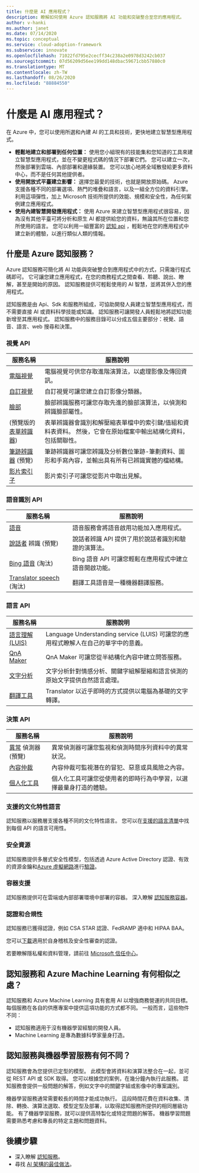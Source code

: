 ```yaml
---
title: 什麼是 AI 應用程式？
description: 瞭解如何使用 Azure 認知服務將 AI 功能和突破整合至您的應用程式。
author: v-hanki
ms.author: janet
ms.date: 07/14/2020
ms.topic: conceptual
ms.service: cloud-adoption-framework
ms.subservice: innovate
ms.openlocfilehash: 71022fd795e2cecff34c238a2e0978d3242cb037
ms.sourcegitcommit: 07d56209d56ee199dd148dbac59671cbb57880c0
ms.translationtype: MT
ms.contentlocale: zh-TW
ms.lasthandoff: 08/26/2020
ms.locfileid: "88884550"
---
```

# <a name="what-are-ai-applications"></a>什麼是 AI 應用程式？

在 Azure 中，您可以使用所選和內建 AI 的工具和技術，更快地建立智慧型應用程式。

- **輕鬆地建立和部署到任何位置：** 使用您小組現有的技能集和您知道的工具來建立智慧型應用程式，並在不變更程式碼的情況下部署它們。 您可以建立一次，然後部署到雲端、內部部署和邊緣裝置。 您可以放心地將全域散發給更多資料中心，而不是任何其他提供者。
- **使用開放式平臺建立影響：** 選擇您最愛的技術，也就是開放原始碼。 Azure 支援各種不同的部署選項、熱門的堆疊和語言，以及一組全方位的資料引擎。 利用這項彈性，加上 Microsoft 技術所提供的效能、規模和安全性，為任何案例建立應用程式。
- **使用內建智慧開發應用程式：** 使用 Azure 來建立智慧型應用程式很容易，因為沒有其他平臺可將分析和原生 AI 都提供給您的資料，無論其所在位置和您所使用的語言。 您可以利用一組豐富的 [認知 api](https://azure.microsoft.com/services/cognitive-services/) ，輕鬆地在您的應用程式中建立新的體驗，以進行類似人類的情報。

## <a name="what-is-azure-cognitive-services"></a>什麼是 Azure 認知服務？

Azure 認知服務可簡化將 AI 功能與突破整合到應用程式中的方式，只需幾行程式碼即可。 它可讓您建立應用程式，在您的商務程式之間查看、聆聽、說出、瞭解，甚至是開始的原因。 認知服務提供可輕鬆使用的 AI 智慧，並將其併入您的應用程式。

認知服務是由 Api、Sdk 和服務所組成，可協助開發人員建立智慧型應用程式，而不需要直接 AI 或資料科學技能或知識。 認知服務可讓開發人員輕鬆地將認知功能新增至其應用程式。 認知服務中的服務目錄可以分成五個主要部分：視覺、語音、語言、web 搜尋和決策。

### <a name="vision-apis"></a>視覺 API

| 服務名稱 | 服務說明 |
| --- | --- |
| [電腦視覺](/azure/cognitive-services/computer-vision/) | 電腦視覺可供您存取進階演算法，以處理影像及傳回資訊。 |
| [自訂視覺](/azure/cognitive-services/custom-vision-service/home) | 自訂視覺可讓您建立自訂影像分類器。 |
| [臉部](/azure/cognitive-services/face/) | 臉部辨識服務可讓您存取先進的臉部演算法，以偵測和辨識臉部屬性。 |
|  (預覽版的[表單辨識器](/azure/cognitive-services/form-recognizer/))  | 表單辨識器會識別和解壓縮表單檔中的索引鍵/值組和資料表資料。 然後，它會在原始檔案中輸出結構化資料，包括關聯性。 |
| [筆跡辨識器](/azure/cognitive-services/ink-recognizer/) (預覽)  | 筆跡辨識器可讓您辨識及分析數位筆跡-筆劃資料、圖形和手寫內容，並輸出具有所有已辨識實體的檔結構。 |
| [影片索引子](/azure/cognitive-services/video-indexer/video-indexer-overview) | 影片索引子可讓您從影片中取出見解。 |

### <a name="speech-apis"></a>語音識別 API

| 服務名稱 | 服務說明 |
| --- | --- |
| [語音](/azure/cognitive-services/speech-service/) | 語音服務會將語音啟用功能加入應用程式。 |
| [說話者](/azure/cognitive-services/speaker-recognition/home "說話者辨識 API") 辨識 (預覽)  | 說話者辨識 API 提供了用於說話者識別和驗證的演算法。 |
| [Bing 語音](/azure/cognitive-services/speech/home) (淘汰)  | Bing 語音 API 可讓您輕鬆在應用程式中建立語音開啟功能。 |
| [Translator speech](/azure/cognitive-services/translator-speech/) (淘汰)  | 翻譯工具語音是一種機器翻譯服務。 |

### <a name="language-apis"></a>語言 API

| 服務名稱 | 服務說明 |
|--|--|
| [語言理解 (LUIS)](/azure/cognitive-services/luis/) | Language Understanding service (LUIS) 可讓您的應用程式瞭解人在自己的單字中的意義。 |
| [QnA Maker](/azure/cognitive-services/qnamaker/index "QnA Maker") | QnA Maker 可讓您從半結構化內容中建立問答服務。 |
| [文字分析](/azure/cognitive-services/text-analytics/) | 文字分析針對情感分析、關鍵字組解壓縮和語言偵測的原始文字提供自然語言處理。 |
| [翻譯工具](/azure/cognitive-services/translator/) | Translator 以近乎即時的方式提供以電腦為基礎的文字轉譯。 |

### <a name="decision-apis"></a>決策 API

| 服務名稱 | 服務說明 |
| --- | --- |
| [異常](/azure/cognitive-services/anomaly-detector/) 偵測器 (預覽)  | 異常偵測器可讓您監視和偵測時間序列資料中的異常狀況。 |
| [內容仲裁](/azure/cognitive-services/content-moderator/overview "內容仲裁者") | 內容仲裁可監視潛在的冒犯、惡意或具風險之內容。 |
| [個人化工具](/azure/cognitive-services/personalizer/) | 個人化工具可讓您從使用者的即時行為中學習，以選擇最量身打造的體驗。 |

### <a name="supported-cultural-languages"></a>支援的文化特性語言

認知服務以服務層支援各種不同的文化特性語言。 您可以在[支援的語言清單](/azure/cognitive-services/language-support)中找到每個 API 的語言可用性。

### <a name="secure-resources"></a>安全資源

認知服務提供多層式安全性模型，包括透過 Azure Active Directory 認證、有效的資源金鑰和[Azure 虛擬網路](/azure/cognitive-services/cognitive-services-virtual-networks)進行[驗證](/azure/cognitive-services/authentication)。

### <a name="container-support"></a>容器支援

認知服務提供可在雲端或內部部署環境中部署的容器。 深入瞭解 [認知服務容器](/azure/cognitive-services/cognitive-services-container-support)。

<!-- docsTest:casing "HIPAA BAA" "CSA STAR" -->

### <a name="certifications-and-compliance"></a>認證和合規性

認知服務已獲得認證，例如 CSA STAR 認證、FedRAMP 適中和 HIPAA BAA。

您可以[下載](https://gallery.technet.microsoft.com/Overview-of-Azure-c1be3942)適用於自身稽核及安全性審查的認證。

若要瞭解隱私權和資料管理，請前往 [Microsoft 信任中心](https://servicetrust.microsoft.com/)。

## <a name="how-are-cognitive-services-and-azure-machine-learning-similar"></a>認知服務和 Azure Machine Learning 有何相似之處？

認知服務和 Azure Machine Learning 具有套用 AI 以增強商務營運的共同目標。 每個服務在各自的供應專案中提供這項功能的方式都不同。 一般而言，這些物件不同：

- 認知服務適用于沒有機器學習經驗的開發人員。
- Machine Learning 是專為數據科學家量身打造。

## <a name="how-is-a-cognitive-service-different-from-machine-learning"></a>認知服務與機器學習服務有何不同？

認知服務會為您提供已定型的模型。 此模型會將資料和演算法整合在一起，並可從 REST API 或 SDK 取得。 您可以根據您的案例，在幾分鐘內執行此服務。 認知服務會提供一般問題的解答，例如文字中的關鍵字組或影像中的專案識別。

機器學習服務通常需要較長的時間才能成功執行。 這段時間花費在資料收集、清除、轉換、演算法選取、模型定型及部署，以取得認知服務所提供的相同層級功能。 有了機器學習服務，就可以提供高特製化或特定問題的解答。 機器學習問題需要熟悉考慮和專長的特定主題和問題資料。

## <a name="next-steps"></a>後續步驟

- 深入瞭解 [認知服務](/azure/cognitive-services/)。
- 尋找 [AI 架構的最佳做法](/azure/architecture/solution-ideas/articles/ai-at-the-edge)。
